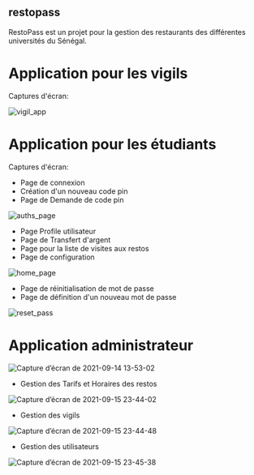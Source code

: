 
## restopass


RestoPass est un projet pour la gestion des restaurants des différentes universités du Sénégal.

# Application pour les vigils

Captures d'écran:

 ![vigil_app](https://user-images.githubusercontent.com/58815209/131547563-0000654d-3611-4733-a09c-a135cf5153e5.png)
 
# Application pour les étudiants

Captures d'écran:

- Page de connexion
- Création d'un nouveau code pin
- Page de Demande de code pin

![auths_page](https://user-images.githubusercontent.com/58815209/131711739-e32a4c96-af56-4989-abc1-73b8f74cefdf.png)

- Page Profile utilisateur
- Page de Transfert d'argent
- Page pour la liste de visites aux restos
- Page de configuration

![home_page](https://user-images.githubusercontent.com/58815209/131711847-caaaa667-6865-4a9b-bb2c-f2ddfa545a58.png)

- Page de réinitialisation de mot de passe
- Page de définition d'un nouveau mot de passe

![reset_pass](https://user-images.githubusercontent.com/58815209/131712128-b930d6a2-0f27-4947-8b41-6a84456c13f9.png)


# Application administrateur

![Capture d’écran de 2021-09-14 13-53-02](https://user-images.githubusercontent.com/58815209/133270586-dfa0eb91-5465-4475-a0e4-fd4decb7a127.png)

- Gestion des Tarifs et Horaires des restos

![Capture d’écran de 2021-09-15 23-44-02](https://user-images.githubusercontent.com/58815209/133527175-c40d0dd8-5ffe-4ee9-ab77-cee65af76036.png)

- Gestion des vigils

![Capture d’écran de 2021-09-15 23-44-48](https://user-images.githubusercontent.com/58815209/133527247-ddf3a597-5b83-47ec-a4d7-aec01c08a081.png)

- Gestion des utilisateurs

![Capture d’écran de 2021-09-15 23-45-38](https://user-images.githubusercontent.com/58815209/133527324-2cf6d48c-1d09-48a1-915e-ab34a9adfb4a.png)

